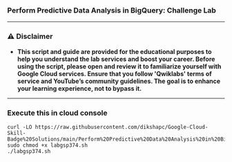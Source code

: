 
  ### Perform Predictive Data Analysis in BigQuery: Challenge Lab


---

### ⚠️ Disclaimer
- **This script and guide are provided for  the educational purposes to help you understand the lab services and boost your career. Before using the script, please open and review it to familiarize yourself with Google Cloud services. Ensure that you follow 'Qwiklabs' terms of service and YouTube’s community guidelines. The goal is to enhance your learning experience, not to bypass it.**



---

### Execute this in cloud console
```
curl -LO https://raw.githubusercontent.com/dikshapc/Google-Cloud-Skill-Badge%20Solutions/main/Perform%20Predictive%20Data%20Analysis%20in%20BigQuery:%20Challenge%20Lab/labgsp374.sh
sudo chmod +x labgsp374.sh
./labgsp374.sh
```
